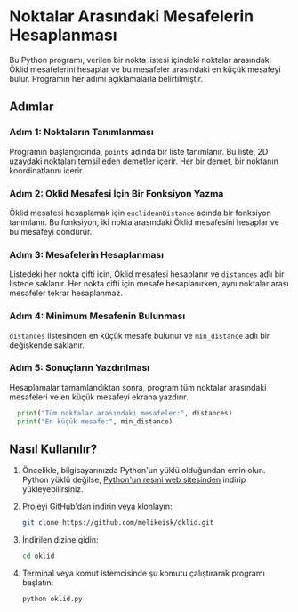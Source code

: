 # Noktalar Arasındaki Mesafelerin Hesaplanması

Bu Python programı, verilen bir nokta listesi içindeki noktalar arasındaki Öklid mesafelerini hesaplar ve bu mesafeler arasındaki en küçük mesafeyi bulur. Programın her adımı açıklamalarla belirtilmiştir.

## Adımlar

### Adım 1: Noktaların Tanımlanması

Programın başlangıcında, `points` adında bir liste tanımlanır. Bu liste, 2D uzaydaki noktaları temsil eden demetler içerir. Her bir demet, bir noktanın koordinatlarını içerir.

### Adım 2: Öklid Mesafesi İçin Bir Fonksiyon Yazma

Öklid mesafesi hesaplamak için `euclideanDistance` adında bir fonksiyon tanımlanır. Bu fonksiyon, iki nokta arasındaki Öklid mesafesini hesaplar ve bu mesafeyi döndürür.

### Adım 3: Mesafelerin Hesaplanması

Listedeki her nokta çifti için, Öklid mesafesi hesaplanır ve `distances` adlı bir listede saklanır. Her nokta çifti için mesafe hesaplanırken, aynı noktalar arası mesafeler tekrar hesaplanmaz.

### Adım 4: Minimum Mesafenin Bulunması

`distances` listesinden en küçük mesafe bulunur ve `min_distance` adlı bir değişkende saklanır.

### Adım 5: Sonuçların Yazdırılması

Hesaplamalar tamamlandıktan sonra, program tüm noktalar arasındaki mesafeleri ve en küçük mesafeyi ekrana yazdırır.

  ```python
    print("Tüm noktalar arasındaki mesafeler:", distances)
    print("En küçük mesafe:", min_distance)
```

## Nasıl Kullanılır?

1. Öncelikle, bilgisayarınızda Python'un yüklü olduğundan emin olun. Python yüklü değilse, [Python'un resmi web sitesinden](https://www.python.org/downloads/) indirip yükleyebilirsiniz.

2. Projeyi GitHub'dan indirin veya klonlayın:

   ```bash
   git clone https://github.com/melikeisk/oklid.git
   ```

3. İndirilen dizine gidin:

   ```bash
   cd oklid
   ```

4. Terminal veya komut istemcisinde şu komutu çalıştırarak programı başlatın:

   ```bash
   python oklid.py 
   ```